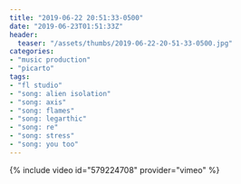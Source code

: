 ```yaml
---
title: "2019-06-22 20:51:33-0500"
date: "2019-06-23T01:51:33Z"
header:
  teaser: "/assets/thumbs/2019-06-22-20-51-33-0500.jpg"
categories:
- "music production"
- "picarto"
tags:
- "fl studio"
- "song: alien isolation"
- "song: axis"
- "song: flames"
- "song: legarthic"
- "song: re"
- "song: stress"
- "song: you too"
---
```

{% include video id="579224708" provider="vimeo" %}
